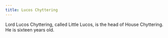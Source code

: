 ```yaml
---
title: Lucos Chyttering
---
```


Lord Lucos Chyttering, called Little Lucos, is the head of House Chyttering. He is sixteen years old. 


